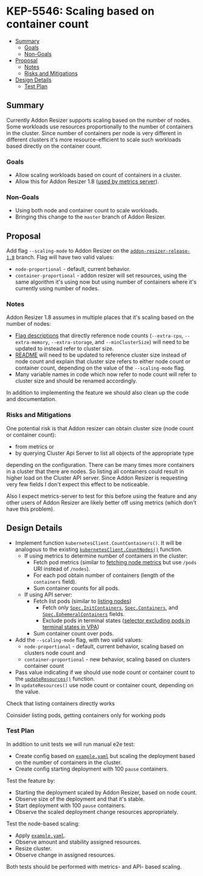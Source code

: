 # KEP-5546: Scaling based on container count

<!-- toc -->
- [Summary](#summary)
    - [Goals](#goals)
    - [Non-Goals](#non-goals)
- [Proposal](#proposal)
    - [Notes](#notes)
    - [Risks and Mitigations](#risks-and-mitigations)
- [Design Details](#design-details)
    - [Test Plan](#test-plan)
<!-- /toc -->

## Summary

Currently Addon Resizer supports scaling based on the number of nodes. Some workloads use resources proportionally to
the number of containers in the cluster. Since number of containers per node is very different in different clusters
it's more resource-efficient to scale such workloads based directly on the container count.

### Goals

- Allow scaling workloads based on count of containers in a cluster.
- Allow this for Addon Resizer 1.8 ([used by metrics  server]).

### Non-Goals

- Using both node and container count to scale workloads.
- Bringing this change to the `master` branch of Addon Resizer.

## Proposal

Add flag `--scaling-mode` to Addon Resizer on the [`addon-resizer-release-1.8`] branch. Flag will
have two valid values:

- `node-proportional` - default, current behavior.
- `container-proportional` - addon resizer will set resources, using the same algorithm it's using now but using number
  of containers where it's currently using number of nodes.

### Notes

Addon Resizer 1.8 assumes in multiple places that it's scaling based on the number of nodes:

- [Flag descriptions] that directly reference node counts (`--extra-cpu`, `--extra-memory`, `--extra-storage`, and
  `--minClusterSize`) will need to be updated to instead refer to cluster size.
- [README] will need to be updated to reference cluster size instead of node count and explain that cluster size refers
  to either node count or container count, depending on the value of the `--scaling-mode` flag.
- Many variable names in code which now refer to node count will refer to cluster size and should be renamed accordingly.

In addition to implementing the feature we should also clean up the code and documentation.

### Risks and Mitigations

One potential risk is that Addon resizer can obtain cluster size (node count or container count):
- from metrics or
- by querying Cluster Api Server to list all objects of the appropriate type

depending on the configuration. There can be many times more containers in a cluster that there are nodes. So listing
all containers could result in higher load on the Cluster API server. Since Addon Resizer is requesting very few fields
I don't expect this effect to be noticeable.

Also I expect metrics-server to test for this before using the feature and any other users of Addon Resizer are likely
better off using metrics (which don't have this problem).

## Design Details

- Implement function `kubernetesClient.CountContainers()`. It will be analogous to the existing
  [`kubernetesClient.CountNodes()`] function.
  - If using metrics to determine number of containers in the cluster:
    - Fetch pod metrics (similar to [fetching node metrics] but use `/pods` URI instead of `/nodes`).
    - For each pod obtain number of containers (length of the `containers` field).
    - Sum container counts for all pods.
  - If using API server:
    - Fetch list pods (similar to [listing nodes])
      - Fetch only [`Spec.InitContainers`], [`Spec.Containers`], and [`Spec.EphemeralContainers`] fields.
      - Exclude pods in terminal states ([selector excluding pods in terminal states in VPA])
    - Sum container count over pods.
- Add the `--scaling-mode` flag, with two valid values:
  - `node-proportional` - default, current behavior, scaling based on clusters node count and
  - `container-proportional` - new behavior, scaling based on clusters container count
- Pass value indicating if we should use node count or container count to the [`updateResources()`] function.
- In `updateResources()` use node count or container count, depending on the value.

Check that listing containers directly works

Coinsider listing pods, getting containers only for working pods

### Test Plan

In addition to unit tests we will run manual e2e test:

- Create config based on [`example.yaml`] but scaling the deployment based on the number of containers in the cluster.
- Create config starting deployment with 100 `pause` containers.

Test the feature by:

- Starting the deployment scaled by Addon Resizer, based on node count.
- Observe size of the deployment and that it's stable.
- Start deployment with 100 `pause` containers.
- Observe the scaled deployment change resources appropriately.

Test the node-based scaling:

- Apply [`example.yaml`].
- Observe amount and stability assigned resources.
- Resize cluster.
- Observe change in assigned resources.

Both tests should be performed with metrics- and API- based scaling.

[used by metrics  server]: https://github.com/kubernetes-sigs/metrics-server/blob/0c47555e9b49cfe0719db1a0b7fb6c8dcdff3d38/charts/metrics-server/values.yaml#L121
[`addon-resizer-release-1.8`]: https://github.com/kubernetes/autoscaler/tree/addon-resizer-release-1.8
[Flag descriptions]: https://github.com/kubernetes/autoscaler/blob/da500188188d275a382be578ad3d0a758c3a170f/addon-resizer/nanny/main/pod_nanny.go#L47
[README]: https://github.com/kubernetes/autoscaler/blob/da500188188d275a382be578ad3d0a758c3a170f/addon-resizer/README.md?plain=1#L1
[`kubernetesClient.CountNodes()`]: https://github.com/kubernetes/autoscaler/blob/da500188188d275a382be578ad3d0a758c3a170f/addon-resizer/nanny/kubernetes_client.go#L58
[fetching node metrics]: https://github.com/kubernetes/autoscaler/blob/da500188188d275a382be578ad3d0a758c3a170f/addon-resizer/nanny/kubernetes_client.go#L150
[listing nodes]: https://github.com/kubernetes/autoscaler/blob/da500188188d275a382be578ad3d0a758c3a170f/addon-resizer/nanny/kubernetes_client.go#L71
[`Spec.InitContainers`]: https://github.com/kubernetes/api/blob/1528256abbdf8ff2510112b28a6aacd239789a36/core/v1/types.go#L3143
[`Spec.Containers`]: https://github.com/kubernetes/api/blob/1528256abbdf8ff2510112b28a6aacd239789a36/core/v1/types.go#L3150
[`Spec.EphemeralContainers`]: https://github.com/kubernetes/api/blob/1528256abbdf8ff2510112b28a6aacd239789a36/core/v1/types.go#L3158
[`Status.Phase`]: https://github.com/kubernetes/api/blob/1528256abbdf8ff2510112b28a6aacd239789a36/core/v1/types.go#L4011
[selector excluding pods in terminal states in VPA]: https://github.com/kubernetes/autoscaler/blob/04e5bfc88363b4af9fdeb9dfd06c362ec5831f51/vertical-pod-autoscaler/e2e/v1beta2/common.go#L195
[`updateResources()`]: https://github.com/kubernetes/autoscaler/blob/da500188188d275a382be578ad3d0a758c3a170f/addon-resizer/nanny/nanny_lib.go#L126
[`example.yaml`]: https://github.com/kubernetes/autoscaler/blob/c8d612725c4f186d5de205ed0114f21540a8ed39/addon-resizer/deploy/example.yaml
